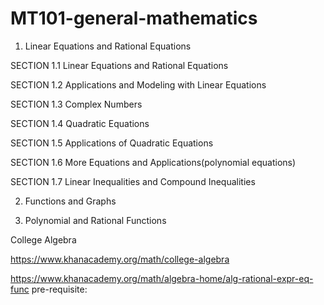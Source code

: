 # MT101-general-mathematics


1. Linear Equations and Rational Equations

SECTION 1.1 Linear Equations and 
Rational Equations




SECTION 1.2 Applications and 
Modeling with Linear Equations


SECTION 1.3 Complex Numbers




SECTION 1.4 Quadratic Equations


SECTION 1.5 Applications of Quadratic 
Equations


SECTION 1.6 More Equations and Applications(polynomial equations)


SECTION 1.7 Linear Inequalities and Compound 
Inequalities

2. Functions and Graphs

3. Polynomial and Rational Functions



College Algebra

https://www.khanacademy.org/math/college-algebra


https://www.khanacademy.org/math/algebra-home/alg-rational-expr-eq-func
pre-requisite:



